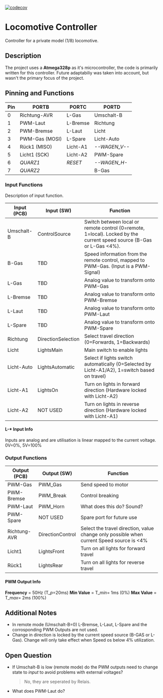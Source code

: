 [![codecov](https://codecov.io/gh/Julez404/locomotive_controller/branch/master/graph/badge.svg?token=yKgU0BYDLM)](https://codecov.io/gh/Julez404/locomotive_controller)

# Locomotive Controller

Controller for a private model (1/8) locomotive.

## Description

The project uses a **Atmega328p** as it's microcontroller, the code is primarily written for this controller. Future adaptabiliy was taken into account, but wasn't the primary focus of the project.


## Pinning and Functions

| **Pin**   | **PORTB**  | **PORTC**    | **PORTD** |
| ---       |  ---       | ---          | ---       |
| 0 | Richtung-AVR  | L-Gas     | Umschalt-B    |
| 1 | PWM-Laut      | L-Bremse  | Richtung      |
| 2 | PWM-Bremse    | L-Laut    | Licht         |
| 3 | PWM-Gas (MOSI)| L-Spare   | Licht-Auto    |
| 4 | Rück1 (MISO)  | Licht-A1  | *--WAGEN_V--* |
| 5 | Licht1 (SCK)  | Licht-A2  | PWM-Spare     | 
| 6 | *QUARZ1*      | *RESET*   | *--WAGEN_H-*  |
| 7 | *QUARZ2*      |           | B-Gas         |


### Input Functions

Description of input function.

| Input (PCB) | Input (SW) | Function |
| --- | --- | --- |
| Umschalt-B | ControlSource | Switch between local or remote control (0=remote, 1=local). Locked by the current speed source (B-Gas or L-Gas <4%). |
| B-Gas | TBD | Speed information from the remote control, mapped to PWM-Gas. (Input is a PWM-Signal) |
| L-Gas | TBD | Analog value to transform onto PWM-Gas |
| L-Bremse | TBD | Analog value to transform onto PWM-Bremse |
| L-Laut | TBD | Analog value to transform onto PWM-Laut |
| L-Spare | TBD | Analog value to transform onto PWM-Spare |
| Richtung | DirectionSelection | Select travel direction (0=Forwards, 1=Backwards) |
| Licht | LightsMain | Main switch to enable lights |
| Licht-Auto | LightsAutomatic | Select if lights switch automatically (0=Selected by Licht-A1/A2), 1=switch based on travel) |
| Licht-A1 | LightsOn | Turn on lights in forward direction (Hardware locked with Licht-A2) |
| Licht-A2 | NOT USED | Turn on lights in reverse direction (Hardware locked with Licht-A1) |

#### L-* Input Info

Inputs are analog and are utilisation is linear mapped to the current voltage.
0V=0%, 5V=100%

### Output Functions

| Output (PCB) | Output (SW) | Function |
| --- | ---| ---|
| PWM-Gas | PWM_Gas | Send speed to motor |
| PWM-Bremse | PWM_Break | Control breaking |
| PWM-Laut | PWM_Horn | What does this do? Sound? |
| PWM-Spare | NOT USED | Spare port for future use |
| Richtung-AVR | DirectionControl | Select the travel direction, value change only possible when current Speed source is <4% |
| Licht1 | LightsFront | Turn on all lights for forward travel |
| Rück1 | LightsRear | Turn on all lights for reverse travel |

#### PWM Output Info

**Frequency** = 50Hz (T_*p*=20ms)
**Min Value** = T_*min*= 1ms (0%)
**Max Value** = T_*max*= 2ms (100%)

## Additional Notes

* In remote mode (Umschalt-B=0) L-Bremse, L-Laut, L-Spare and the corrosponding PWM Outputs are not used.
* Change in direction is locked by the current speed source (B-GAS or L-Gas). Change will only take effect when Speed os below 4% utilization.

## Open Question

* If Umschalt-B is low (remote mode) do the PWM outputs need to change state to *input* to avoid problems with external voltages?
  > No, they are seperated by Relais.
* What does PWM-Laut do?

